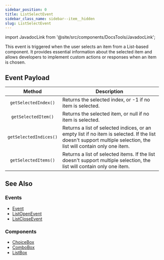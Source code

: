```yaml
---
sidebar_position: 0
title: ListSelectEvent
sidebar_class_name: sidebar--item__hidden
slug: ListSelectEvent
---
```


import JavadocLink from '@site/src/components/DocsTools/JavadocLink';

<JavadocLink type="engine" location="org/dwcj/component/event/ListSelectEvent" top='true' />

This event is triggered when the user selects an item from a List-based component. It provides essential information about the selected item and allows developers to implement custom actions or responses when an item is chosen.

## Event Payload

| Method | Description |
|:-:|-|
|`getSelectedIndex()`|	Returns the selected index, or -1 if no item is selected.|
|`getSelectedItem()`|	Returns the selected item, or null if no item is selected.|
|`getSelectedIndices()`|	Returns a list of selected indices, or an empty list if no item is selected. If the list doesn't support multiple selection, the list will contain only one item.|
|`getSelectedItems()`|	Returns a list of selected items. If the list doesn't support multiple selection, the list will contain only one item.|

## See Also

### Events
- [Event](./event)
- [ListOpenEvent](./ListOpenEvent)
- [ListCloseEvent](./ListCloseEvent)

### Components
- [ChoiceBox](../list-components/ChoiceBox)
- [ComboBox](../list-components/ComboBox)
- [ListBox](../list-components/ListBox)